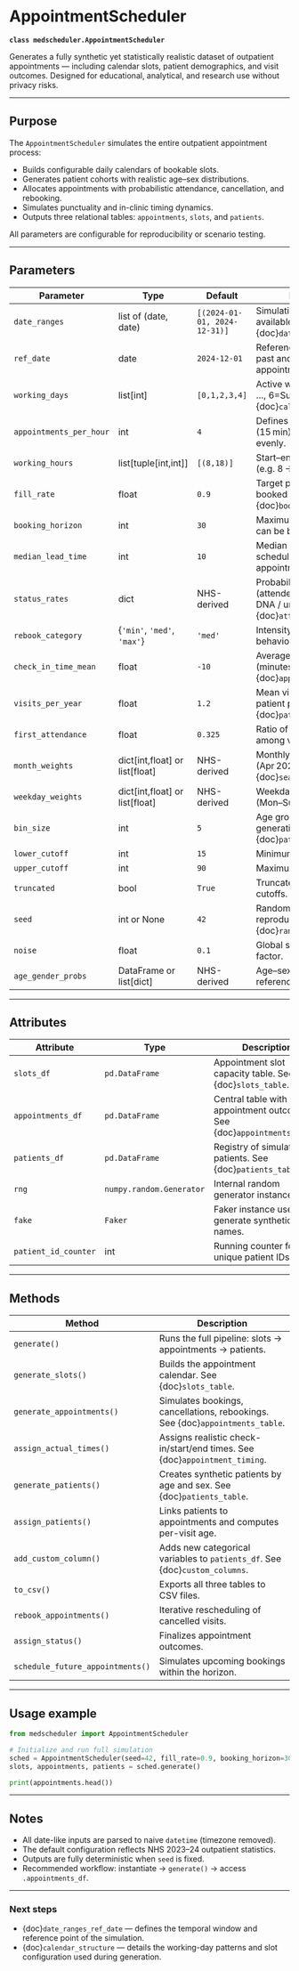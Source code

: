 # AppointmentScheduler

**`class medscheduler.AppointmentScheduler`**

Generates a fully synthetic yet statistically realistic dataset of outpatient appointments — including calendar slots, patient demographics, and visit outcomes. Designed for educational, analytical, and research use without privacy risks.

---

## Purpose

The `AppointmentScheduler` simulates the entire outpatient appointment process:
- Builds configurable daily calendars of bookable slots.  
- Generates patient cohorts with realistic age–sex distributions.  
- Allocates appointments with probabilistic attendance, cancellation, and rebooking.  
- Simulates punctuality and in-clinic timing dynamics.  
- Outputs three relational tables: `appointments`, `slots`, and `patients`.

All parameters are configurable for reproducibility or scenario testing.

---

## Parameters

| Parameter | Type | Default | Description |
|------------|------|----------|-------------|
| `date_ranges` | list of (date, date) | `[(2024-01-01, 2024-12-31)]` | Simulation window for available slots. See {doc}`date_ranges_ref_date`. |
| `ref_date` | date | `2024-12-01` | Reference date separating past and future appointments. |
| `working_days` | list[int] | `[0,1,2,3,4]` | Active weekdays (0=Mon, …, 6=Sun). See {doc}`calendar_structure`. |
| `appointments_per_hour` | int | `4` | Defines slot granularity (15 min). Must divide 60 evenly. |
| `working_hours` | list[tuple[int,int]] | `[(8,18)]` | Start–end working blocks (e.g. 8 → 18 h). |
| `fill_rate` | float | `0.9` | Target proportion of booked slots. See {doc}`booking_dynamics`. |
| `booking_horizon` | int | `30` | Maximum days ahead that can be booked. |
| `median_lead_time` | int | `10` | Median days between scheduling and appointment. |
| `status_rates` | dict | NHS-derived | Probabilities for outcomes (attended / cancelled / DNA / unknown). See {doc}`attendance_behavior`. |
| `rebook_category` | {`'min'`, `'med'`, `'max'`} | `'med'` | Intensity of rebooking behavior. |
| `check_in_time_mean` | float | `-10` | Average early arrival (minutes). See {doc}`appointment_timing`. |
| `visits_per_year` | float | `1.2` | Mean visit frequency per patient per year. See {doc}`patient_flow`. |
| `first_attendance` | float | `0.325` | Ratio of first attendances among visits. |
| `month_weights` | dict[int,float] or list[float] | NHS-derived | Monthly scaling factors (Apr 2023–Mar 2024). See {doc}`seasonality_weights`. |
| `weekday_weights` | dict[int,float] or list[float] | NHS-derived | Weekday scaling factors (Mon–Sun). |
| `bin_size` | int | `5` | Age group width for cohort generation. See {doc}`patient_demographics`. |
| `lower_cutoff` | int | `15` | Minimum patient age. |
| `upper_cutoff` | int | `90` | Maximum patient age. |
| `truncated` | bool | `True` | Truncate ages outside cutoffs. |
| `seed` | int or None | `42` | Random seed for reproducibility. See {doc}`randomness_and_noise`. |
| `noise` | float | `0.1` | Global stochastic variability factor. |
| `age_gender_probs` | DataFrame or list[dict] | NHS-derived | Age–sex distribution reference. |

---

## Attributes

| Attribute | Type | Description |
|------------|------|-------------|
| `slots_df` | `pd.DataFrame` | Appointment slot capacity table. See {doc}`slots_table`. |
| `appointments_df` | `pd.DataFrame` | Central table with all appointment outcomes. See {doc}`appointments_table`. |
| `patients_df` | `pd.DataFrame` | Registry of simulated patients. See {doc}`patients_table`. |
| `rng` | `numpy.random.Generator` | Internal random generator instance. |
| `fake` | `Faker` | Faker instance used to generate synthetic names. |
| `patient_id_counter` | int | Running counter for unique patient IDs. |

---

## Methods

| Method | Description |
|---------|--------------|
| `generate()` | Runs the full pipeline: slots → appointments → patients. |
| `generate_slots()` | Builds the appointment calendar. See {doc}`slots_table`. |
| `generate_appointments()` | Simulates bookings, cancellations, rebookings. See {doc}`appointments_table`. |
| `assign_actual_times()` | Assigns realistic check-in/start/end times. See {doc}`appointment_timing`. |
| `generate_patients()` | Creates synthetic patients by age and sex. See {doc}`patients_table`. |
| `assign_patients()` | Links patients to appointments and computes per-visit age. |
| `add_custom_column()` | Adds new categorical variables to `patients_df`. See {doc}`custom_columns`. |
| `to_csv()` | Exports all three tables to CSV files. |
| `rebook_appointments()` | Iterative rescheduling of cancelled visits. |
| `assign_status()` | Finalizes appointment outcomes. |
| `schedule_future_appointments()` | Simulates upcoming bookings within the horizon. |

---

## Usage example

```python
from medscheduler import AppointmentScheduler

# Initialize and run full simulation
sched = AppointmentScheduler(seed=42, fill_rate=0.9, booking_horizon=30)
slots, appointments, patients = sched.generate()

print(appointments.head())
```

---

## Notes
- All date-like inputs are parsed to naive `datetime` (timezone removed).  
- The default configuration reflects NHS 2023–24 outpatient statistics.  
- Outputs are fully deterministic when `seed` is fixed.  
- Recommended workflow: instantiate → `generate()` → access `.appointments_df`.  

---

### Next steps

- {doc}`date_ranges_ref_date` — defines the temporal window and reference point of the simulation.  
- {doc}`calendar_structure` — details the working-day patterns and slot configuration used during generation.


